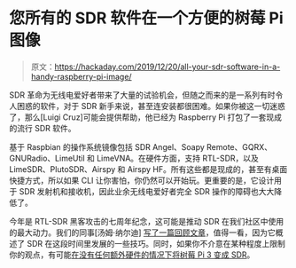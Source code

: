 # 您所有的 SDR 软件在一个方便的树莓 Pi 图像

> 原文：<https://hackaday.com/2019/12/20/all-your-sdr-software-in-a-handy-raspberry-pi-image/>

SDR 革命为无线电爱好者带来了大量的试验机会，但随之而来的是一系列有时令人困惑的软件，对于 SDR 新手来说，甚至连安装都很困难。如果你被这一切迷惑了，那么[Luigi Cruz]可能会提供帮助，他已经为 Raspberry Pi 打包了一套现成的流行 SDR 软件。

基于 Raspbian 的操作系统镜像包括 SDR Angel、Soapy Remote、GQRX、GNURadio、LimeUtil 和 LimeVNA。在硬件方面，支持 RTL-SDR，以及 LimeSDR、PlutoSDR、Airspy 和 Airspy HF。所有这些都是现成的，甚至有桌面快捷方式，所以如果 CLI 让你害怕，你仍然可以开始玩。更重要的是，它设计用于 SDR 发射机和接收机，因此业余无线电爱好者完全 SDR 操作的障碍也大大降低了。

今年是 RTL-SDR 黑客攻击的七周年纪念，这可能是推动 SDR 在我们社区中使用的最大动力。我们的同事[汤姆·纳尔迪] [写了一篇回顾文章](https://hackaday.com/2019/07/31/rtl-sdr-seven-years-later/)，值得一看，因为它概述了 SDR 在这段时间里发展的一些技巧。同时，如果你不介意在某种程度上限制你的观点，有可能[在没有任何额外硬件的情况下将树莓 Pi 3 变成 SDR](https://hackaday.com/2018/04/14/the-raspberry-pi-3b-as-an-sdr-without-the-sdr/)。